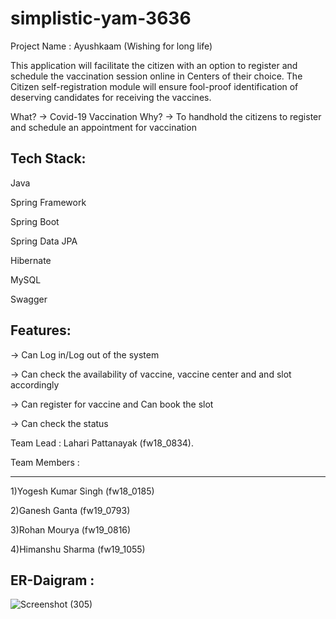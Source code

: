 # simplistic-yam-3636


Project Name : Ayushkaam (Wishing for long life)

This application will facilitate the citizen with an option to register and schedule the vaccination session 
online in Centers of their choice. The Citizen self-registration module will ensure fool-proof identification
of deserving candidates for receiving the vaccines.

What? -> Covid-19 Vaccination 
Why? -> To handhold the citizens to register and schedule an appointment for vaccination 

Tech Stack:
-----------
Java

Spring Framework

Spring Boot

Spring Data JPA

Hibernate

MySQL

Swagger

Features:
--------
-> Can Log in/Log out of the system

-> Can check the availability of vaccine, vaccine center and and slot accordingly

-> Can register for vaccine and Can book the slot

-> Can check the status

Team Lead : Lahari Pattanayak (fw18_0834).

Team Members :
***********

 1)Yogesh Kumar Singh (fw18_0185)

 2)Ganesh Ganta (fw19_0793)

 3)Rohan Mourya (fw19_0816)

 4)Himanshu Sharma  (fw19_1055)




## ER-Daigram :
![Screenshot (305)](https://user-images.githubusercontent.com/101568121/193348231-2532b8a9-4cac-405f-95f1-d652e11eab12.png)


